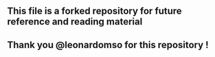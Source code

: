 ## This file is a forked repository for future reference and reading material ##
## Thank you @leonardomso for this repository ! ##
